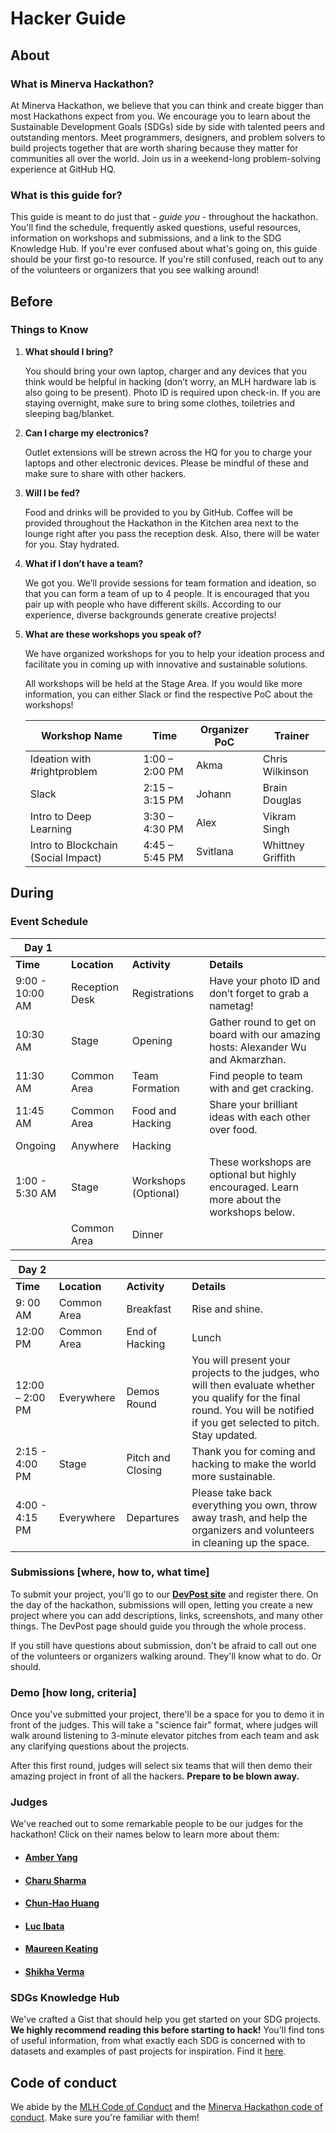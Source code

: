 # Hacker Guide

## About 
### What is Minerva Hackathon?
At Minerva Hackathon, we believe that you can think and create bigger than most Hackathons expect from you. We encourage you to learn about the Sustainable Development Goals (SDGs) side by side with talented peers and outstanding mentors. Meet programmers, designers, and problem solvers to build projects together that are worth sharing because they matter for communities all over the world. Join us in a weekend-long problem-solving experience at GitHub HQ.

### What is this guide for?
This guide is meant to do just that - _guide you_ - throughout the hackathon. You'll find the schedule, frequently asked questions, useful resources, information on workshops and submissions, and a link to the SDG Knowledge Hub. If you're ever confused about what's going on, this guide should be your first go-to resource. If you're still confused, reach out to any of the volunteers or organizers that you see walking around!

## Before
### Things to Know
1. **What should I bring?**
    
    You should bring your own laptop, charger and any devices that you think would be helpful in hacking (don’t worry, an MLH     hardware lab is also going to be present). Photo ID is required upon check-in. If you are staying overnight, make sure to     bring some clothes, toiletries and sleeping bag/blanket.
    
2. **Can I charge my electronics?**
    
    Outlet extensions will be strewn across the HQ for you to charge your laptops and other electronic devices. Please be mindful of these and make sure to share with other hackers.  

3. **Will I be fed?**
    
    Food and drinks will be provided to you by GitHub. Coffee will be provided throughout the Hackathon in the Kitchen area next to the lounge right after you pass the reception desk. Also, there will be water for you. Stay hydrated. 

4. **What if I don’t have a team?** 
    
    We got you. We’ll provide sessions for team formation and ideation, so that you can form a team of up to 4 people. It is encouraged that you pair up with people who have different skills. According to our experience, diverse backgrounds generate creative projects!
    
5. **What are these workshops you speak of?**
    
    We have organized workshops for you to help your ideation process and facilitate you in coming up with innovative and sustainable solutions. 
    
    All workshops will be held at the Stage Area. If you would like more information,  you can either Slack or find the respective PoC about the workshops!
    
    | **Workshop Name** | **Time** | **Organizer PoC** | **Trainer** |
    |-------------------------------------|----------------|-------------------|-------------------|
    | Ideation with #rightproblem | 1:00 – 2:00 PM | Akma | Chris Wilkinson |
    | Slack | 2:15 – 3:15 PM | Johann | Brain Douglas |
    | Intro to Deep Learning | 3:30 – 4:30 PM | Alex | Vikram Singh |
    | Intro to Blockchain (Social Impact) | 4:45 – 5:45 PM | Svitlana | Whittney Griffith |
  

## During 
### Event Schedule 
| Day 1 |  |  |  |
|-----------------|----------------|----------------------|-------------------------------------------------------------------------------------------|
| **Time** | **Location** | **Activity** | **Details** |
| 9:00 - 10:00 AM | Reception Desk | Registrations | Have your photo ID and don’t forget to grab a nametag! |
| 10:30 AM | Stage | Opening | Gather round to get on board with our amazing hosts: Alexander Wu and Akmarzhan. |
| 11:30 AM | Common Area | Team Formation | Find people to team with and get cracking. |
| 11:45 AM | Common Area | Food and Hacking | Share your brilliant ideas with each other over food. |
| Ongoing | Anywhere | Hacking |  |
| 1:00 - 5:30 AM | Stage | Workshops (Optional) | These workshops are optional but highly encouraged. Learn more about the workshops below. |
|  | Common Area | Dinner |  |

| Day 2 |  |  |  |
|-----------------|--------------|------------------------|--------------------------------------------------------------------------------------------------------------------------------------------------------------------------------|
| **Time** | **Location** | **Activity** | **Details** |
| 9: 00 AM | Common Area | Breakfast | Rise and shine. |
| 12:00 PM | Common Area | End of Hacking | Lunch | By this time, you should have submitted your project and must be ready to present. Get some food to re-energize. |
| 12:00 – 2:00 PM | Everywhere | Demos Round | You will present your projects to the judges, who will then evaluate whether you qualify for the final round. You will be notified if you get selected to pitch. Stay updated. |
| 2:15 - 4:00 PM | Stage | Pitch and Closing | Thank you for coming and hacking to make the world more sustainable. |
| 4:00 - 4:15 PM | Everywhere | Departures | Please take back everything you own, throw away trash, and help the organizers and volunteers in cleaning up the space. |


### Submissions [where, how to, what time]
To submit your project, you'll go to our [**DevPost site**](https://minervahackathon.devpost.com/) and register there. On the day of the hackathon, submissions will open, letting you create a new project where you can add descriptions, links, screenshots, and many other things. The DevPost page should guide you through the whole process.

If you still have questions about submission, don't be afraid to call out one of the volunteers or organizers walking around. They'll know what to do. Or should.

### Demo [how long, criteria] 
Once you've submitted your project, there'll be a space for you to demo it in front of the judges. This will take a "science fair" format, where judges will walk around listening to 3-minute elevator pitches from each team and ask any clarifying questions about the projects. 

After this first round, judges will select six teams that will then demo their amazing project in front of all the hackers. **Prepare to be blown away.**

### Judges

We've reached out to some remarkable people to be our judges for the hackathon! Click on their names below to learn more about them:
- #### [Amber Yang](https://www.vox.com/videos/2018/4/25/17279414/19-year-old-space-debris-ai-solution-seer-tracking)
- #### [Charu Sharma](https://www.linkedin.com/in/charusharma1/)
- #### [Chun-Hao Huang](https://www.linkedin.com/in/chun-hao-huang/)
- #### [Luc Ibata](https://www.linkedin.com/in/lucibata/)
- #### [Maureen Keating](https://www.linkedin.com/in/maureenckeating/)
- #### [Shikha Verma](https://www.linkedin.com/in/shikhaverma/)

### SDGs Knowledge Hub
We've crafted a Gist that should help you get started on your SDG projects. **We highly recommend reading this before starting to hack!** You'll find tons of useful information, from what exactly each SDG is concerned with to datasets and examples of past projects for inspiration. Find it [here](https://gist.github.com/MinervaHackathon/80d218929e2eca98abb8e791cf13c684).
 
## Code of conduct

We abide by the [MLH Code of Conduct](https://static.mlh.io/docs/mlh-code-of-conduct.pdf) and the [Minerva Hackathon code of conduct](https://hackcodeofconduct.org/969-minerva_hackathon). Make sure you're familiar with them!
